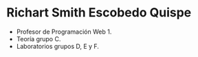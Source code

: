 # Richart Smith Escobedo Quispe

- Profesor de Programación Web 1.
- Teoría grupo C.
- Laboratorios grupos D, E y F.
